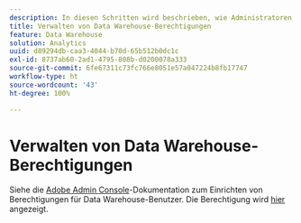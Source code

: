 ```yaml
---
description: In diesen Schritten wird beschrieben, wie Administratoren Benutzern die Zugriffsberechtigung für die Data Warehouse-Berichterstellung erteilen können.
title: Verwalten von Data Warehouse-Berechtigungen
feature: Data Warehouse
solution: Analytics
uuid: d89294db-caa3-4044-b70d-65b512b0dc1c
exl-id: 8737ab60-2ad1-4795-808b-d0200078a333
source-git-commit: 6fe67311c73fc766e8051e57a047224b8fb17747
workflow-type: ht
source-wordcount: '43'
ht-degree: 100%

---
```


# Verwalten von Data Warehouse-Berechtigungen

Siehe die [Adobe Admin Console](/help/admin/admin-console/home.md)-Dokumentation zum Einrichten von Berechtigungen für Data Warehouse-Benutzer. Die Berechtigung wird [hier](/help/admin/admin-console/permissions/report-suite-tools.md) angezeigt.

